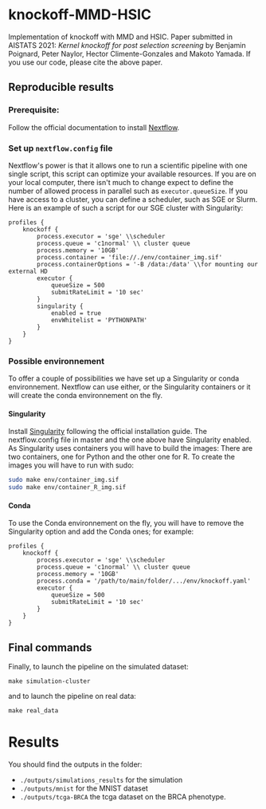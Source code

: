 # knockoff-MMD-HSIC
Implementation of knockoff with MMD and HSIC. Paper submitted in AISTATS 2021: *Kernel knockoff for post selection screening* by Benjamin Poignard, Peter Naylor, Hector Climente-Gonzales and Makoto Yamada.
If you use our code, please cite the above paper.

## Reproducible results
### Prerequisite: 
Follow the official documentation to install [Nextflow](https://www.nextflow.io/).

### Set up `nextflow.config` file
Nextflow's power is that it allows one to run a scientific pipeline with one single script, this script can optimize your available resources.
If you are on your local computer, there isn't much to change expect to define the number of allowed process in parallel such as `executor.queueSize`.
If you have access to a cluster, you can define a scheduler, such as SGE or Slurm.
Here is an example of such a script for our SGE cluster with Singularity:
```
profiles {
    knockoff {
        process.executor = 'sge' \\scheduler
        process.queue = 'c1normal' \\ cluster queue
        process.memory = '10GB'
        process.container = 'file://./env/container_img.sif' 
        process.containerOptions = '-B /data:/data' \\for mounting our external HD
        executor {
            queueSize = 500
            submitRateLimit = '10 sec'
        }
        singularity {
            enabled = true
            envWhitelist = 'PYTHONPATH'
        }
    }
}
```

### Possible environnement 
To offer a couple of possibilities we have set up a Singularity or conda environnement. 
Nextflow can use either, or the Singularity containers or it will create the conda environnement on the fly.
#### Singularity
Install [Singularity](https://sylabs.io/guides/3.0/user-guide/quick_start.html) following the official installation guide.
The nextflow.config file in master and the one above have Singularity enabled. 
As Singularity uses containers you will have to build the images:
There are two containers, one for Python and the other one for R.
To create the images you will have to run with sudo:
``` bash
sudo make env/container_img.sif
sudo make env/container_R_img.sif
```
#### Conda
To use the Conda environnement on the fly, you will have to remove the Singularity option and add the Conda ones; for example:

```
profiles {
    knockoff {
        process.executor = 'sge' \\scheduler
        process.queue = 'c1normal' \\ cluster queue
        process.memory = '10GB'
        process.conda = '/path/to/main/folder/.../env/knockoff.yaml'
        executor {
            queueSize = 500
            submitRateLimit = '10 sec'
        }
    }
}
```

## Final commands
Finally, to launch the pipeline on the simulated dataset:
```
make simulation-cluster
```
and to launch the pipeline on real data:
```
make real_data
```

# Results

You should find the outputs in the folder:
- `./outputs/simulations_results` for the simulation
- `./outputs/mnist` for the MNIST dataset
- `./outputs/tcga-BRCA` the tcga dataset on the BRCA phenotype.
